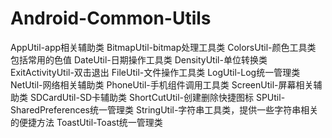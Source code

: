 # Android-Common-Utils
AppUtil-app相关辅助类
BitmapUtil-bitmap处理工具类
ColorsUtil-颜色工具类 包括常用的色值
DateUtil-日期操作工具类
DensityUtil-单位转换类
ExitActivityUtil-双击退出
FileUtil-文件操作工具类
LogUtil-Log统一管理类
NetUtil-网络相关辅助类
PhoneUtil-手机组件调用工具类
ScreenUtil-屏幕相关辅助类
SDCardUtil-SD卡辅助类
ShortCutUtil-创建删除快捷图标
SPUtil-SharedPreferences统一管理类
StringUtil-字符串工具类，提供一些字符串相关的便捷方法
ToastUtil-Toast统一管理类